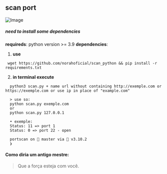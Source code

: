 ## scan port

![Image](https://i.ibb.co/BtGvmbX/444c42ec382fa180b87871400b8ad49b.jpg)

##### need to install some dependencies

__requireds__: python version >= 3.9 
__dependencies__:
1. __use__
  ```
   wget https://github.com/norahoficial/scan_python && pip install -r requirements.txt
   ``` 

2. __in terminal execute__ 
 ```
   python3 scan.py + name url without containing http://exemple.com or https://exemple.com or use ip in place of "example.com"
   
   > use so: 
   python scan.py exemple.com 
   or
   python scan.py 127.0.0.1
   
   • exemple:
   Status: 11 => port 1
   Status: 0 => port 22 - open
   
   portscan on  master via 🐍 v3.10.2
   ❯  
 ```


#### Como diria um antigo mestre:
> Que a força esteja com você.